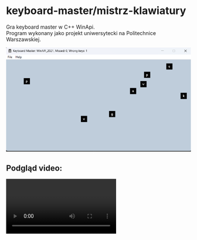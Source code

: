 # keyboard-master/mistrz-klawiatury
Gra keyboard master w C++ WinApi. <br/>
Program wykonany jako projekt uniwersytecki na Politechnice Warszawskiej.

<img src="/Screenshots/Screenshot_1.png">

## Podgląd video:
<video src="Screenshots/Keyboard Master_ WinAPI_2021, Missed_ 76, Wrong keys_ 9 2023-02-01 10-25-57.mp4">
